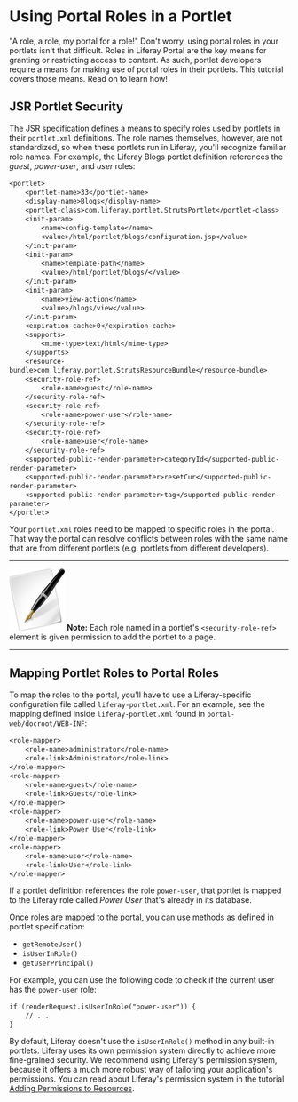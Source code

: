 # Using Portal Roles in a Portlet

"A role, a role, my portal for a role!" Don't worry, using portal roles in your 
portlets isn't that difficult. Roles in Liferay Portal are the key means for 
granting or restricting access to content. As such, portlet developers require a 
means for making use of portal roles in their portlets. This tutorial covers 
those means. Read on to learn how!

## JSR Portlet Security

The JSR specification defines a means to specify roles used by portlets in their
`portlet.xml` definitions. The role names themselves, however, are not
standardized, so when these portlets run in Liferay, you'll recognize familiar
role names. For example, the Liferay Blogs portlet definition references the
*guest*, *power-user*, and *user* roles: 

	<portlet>
		<portlet-name>33</portlet-name>
		<display-name>Blogs</display-name>
		<portlet-class>com.liferay.portlet.StrutsPortlet</portlet-class>
		<init-param>
			<name>config-template</name>
			<value>/html/portlet/blogs/configuration.jsp</value>
		</init-param>
		<init-param>
			<name>template-path</name>
			<value>/html/portlet/blogs/</value>
		</init-param>
		<init-param>
			<name>view-action</name>
			<value>/blogs/view</value>
		</init-param>
		<expiration-cache>0</expiration-cache>
		<supports>
			<mime-type>text/html</mime-type>
		</supports>
		<resource-bundle>com.liferay.portlet.StrutsResourceBundle</resource-bundle>
		<security-role-ref>
			<role-name>guest</role-name>
		</security-role-ref>
		<security-role-ref>
			<role-name>power-user</role-name>
		</security-role-ref>
		<security-role-ref>
			<role-name>user</role-name>
		</security-role-ref>
		<supported-public-render-parameter>categoryId</supported-public-render-parameter>
		<supported-public-render-parameter>resetCur</supported-public-render-parameter>
		<supported-public-render-parameter>tag</supported-public-render-parameter>
	</portlet>

Your `portlet.xml` roles need to be mapped to specific roles in the portal.
That way the portal can resolve conflicts between roles with the same name that
are from different portlets (e.g. portlets from different developers). 

---

 ![Note](../../images/tip-pen-paper.png) **Note:** Each role named in a
 portlet's `<security-role-ref>` element is given permission to add the portlet
 to a page. 

---

## Mapping Portlet Roles to Portal Roles

To map the roles to the portal, you'll have to use a Liferay-specific
configuration file called `liferay-portlet.xml`. For an example, see the mapping
defined inside `liferay-portlet.xml` found in `portal-web/docroot/WEB-INF`: 

    <role-mapper>
        <role-name>administrator</role-name>
        <role-link>Administrator</role-link>
    </role-mapper>
    <role-mapper>
        <role-name>guest</role-name>
        <role-link>Guest</role-link>
    </role-mapper>
    <role-mapper>
        <role-name>power-user</role-name>
        <role-link>Power User</role-link>
    </role-mapper>
    <role-mapper>
        <role-name>user</role-name>
        <role-link>User</role-link>
    </role-mapper>

<!-- Better to use an example from plugins here, rather than from an internal
portlet. -Rich -->

<!-- Per Jim and Jorge, the internal portlet code samples are ok for the time 
being, but we want to update them to use an example from plugins later. -Nick -->

If a portlet definition references the role `power-user`, that portlet is
mapped to the Liferay role called *Power User* that's already in its database. 

Once roles are mapped to the portal, you can use methods as defined in portlet
specification: 

- `getRemoteUser()`
- `isUserInRole()`
- `getUserPrincipal()`

For example, you can use the following code to check if the current user has
the `power-user` role:

    if (renderRequest.isUserInRole("power-user")) {
        // ...
    }

By default, Liferay doesn't use the `isUserInRole()` method in any built-in
portlets. Liferay uses its own permission system directly to achieve more
fine-grained security. We recommend using Liferay's permission system,
because it offers a much more robust way of tailoring your application's
permissions. You can read about Liferay's permission system in the tutorial 
[Adding Permissions to Resources](https://www-ldn.liferay.com/develop/tutorials/-/knowledge_base/adding-permissions-to-resources-lp-6-2-develop-tutorial).

